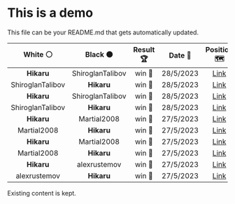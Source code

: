 # This is a demo

This file can be your README.md that gets automatically updated.

<!--START_SECTION:chessStats-->
<!-- Automatically generated with https://github.com/Balastrong/chess-stats-action -->

| White ⚪ | Black ⚫ | Result 🏆 | Date 📅 | Position 🗺️ |
|:---:|:---:|:---:|:---:|:---:|
| **Hikaru** | ShiroglanTalibov | win 🥇 | 28/5/2023 | <a href="http://www.ee.unb.ca/cgi-bin/tervo/fen.pl?select=8/8/4K1k1/R5P1/P7/1P1r4/8/8 b - -">Link</a> |
| ShiroglanTalibov | **Hikaru** | win 🥇 | 28/5/2023 | <a href="http://www.ee.unb.ca/cgi-bin/tervo/fen.pl?select=8/8/2k5/4R3/P3PK2/7r/8/8 w - -">Link</a> |
| **Hikaru** | ShiroglanTalibov | win 🥇 | 28/5/2023 | <a href="http://www.ee.unb.ca/cgi-bin/tervo/fen.pl?select=R5k1/3R1r2/1p4p1/2q2r2/8/2Q4P/6P1/7K b - -">Link</a> |
| ShiroglanTalibov | **Hikaru** | win 🥇 | 28/5/2023 | <a href="http://www.ee.unb.ca/cgi-bin/tervo/fen.pl?select=8/6R1/6p1/8/6P1/2b4r/1K4k1/8 w - -">Link</a> |
| **Hikaru** | Martial2008 | win 🥇 | 27/5/2023 | <a href="http://www.ee.unb.ca/cgi-bin/tervo/fen.pl?select=7k/4Q3/p5P1/3q4/8/5PK1/8/8 b - -">Link</a> |
| Martial2008 | **Hikaru** | win 🥇 | 27/5/2023 | <a href="http://www.ee.unb.ca/cgi-bin/tervo/fen.pl?select=6k1/5pb1/3P2pp/2prP3/2N5/1r3KP1/7P/4R3 w - -">Link</a> |
| **Hikaru** | Martial2008 | win 🥇 | 27/5/2023 | <a href="http://www.ee.unb.ca/cgi-bin/tervo/fen.pl?select=rnbq1rk1/pppp1pbp/6p1/4P3/3P1B2/5NP1/PPP1Q3/RN2KB1R b KQ -">Link</a> |
| Martial2008 | **Hikaru** | win 🥇 | 27/5/2023 | <a href="http://www.ee.unb.ca/cgi-bin/tervo/fen.pl?select=r4k2/1pp5/p3q2r/8/4p3/3B4/PPP3P1/2K5 w - -">Link</a> |
| **Hikaru** | alexrustemov | win 🥇 | 27/5/2023 | <a href="http://www.ee.unb.ca/cgi-bin/tervo/fen.pl?select=1Q2R3/5pkp/6p1/3p4/3b4/6P1/4pr1P/1R4K1 b - -">Link</a> |
| alexrustemov | **Hikaru** | win 🥇 | 27/5/2023 | <a href="http://www.ee.unb.ca/cgi-bin/tervo/fen.pl?select=3r2k1/5p1p/p3p1p1/P5q1/1pN1n3/4P2P/3nNPP1/1R3QK1 w - -">Link</a> |

<!--END_SECTION:chessStats-->

Existing content is kept.
